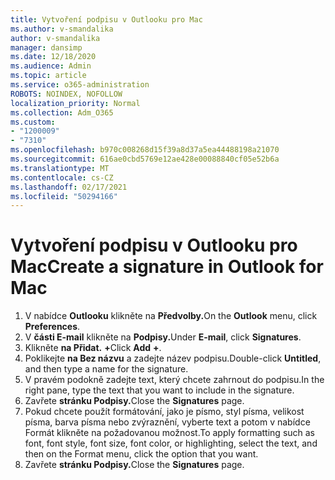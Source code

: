```yaml
---
title: Vytvoření podpisu v Outlooku pro Mac
ms.author: v-smandalika
author: v-smandalika
manager: dansimp
ms.date: 12/18/2020
ms.audience: Admin
ms.topic: article
ms.service: o365-administration
ROBOTS: NOINDEX, NOFOLLOW
localization_priority: Normal
ms.collection: Adm_O365
ms.custom:
- "1200009"
- "7310"
ms.openlocfilehash: b970c008268d15f39a8d37a5ea44488198a21070
ms.sourcegitcommit: 616ae0cbd5769e12ae428e00088840cf05e52b6a
ms.translationtype: MT
ms.contentlocale: cs-CZ
ms.lasthandoff: 02/17/2021
ms.locfileid: "50294166"
---
```

# <a name="create-a-signature-in-outlook-for-mac"></a><span data-ttu-id="cbe13-102">Vytvoření podpisu v Outlooku pro Mac</span><span class="sxs-lookup"><span data-stu-id="cbe13-102">Create a signature in Outlook for Mac</span></span>

1.  <span data-ttu-id="cbe13-103">V nabídce **Outlooku** klikněte na **Předvolby.**</span><span class="sxs-lookup"><span data-stu-id="cbe13-103">On the **Outlook** menu, click **Preferences**.</span></span>
2.  <span data-ttu-id="cbe13-104">V **části E-mail** klikněte na **Podpisy.**</span><span class="sxs-lookup"><span data-stu-id="cbe13-104">Under **E-mail**, click **Signatures**.</span></span>
3.  <span data-ttu-id="cbe13-105">Klikněte **na Přidat.** **+**</span><span class="sxs-lookup"><span data-stu-id="cbe13-105">Click **Add** **+**.</span></span>
4.  <span data-ttu-id="cbe13-106">Poklikejte **na Bez názvu** a zadejte název podpisu.</span><span class="sxs-lookup"><span data-stu-id="cbe13-106">Double-click **Untitled**, and then type a name for the signature.</span></span>
5.  <span data-ttu-id="cbe13-107">V pravém podokně zadejte text, který chcete zahrnout do podpisu.</span><span class="sxs-lookup"><span data-stu-id="cbe13-107">In the right pane, type the text that you want to include in the signature.</span></span>
6.  <span data-ttu-id="cbe13-108">Zavřete **stránku Podpisy.**</span><span class="sxs-lookup"><span data-stu-id="cbe13-108">Close the **Signatures** page.</span></span>
7.  <span data-ttu-id="cbe13-109">Pokud chcete použít formátování, jako je písmo, styl písma, velikost písma, barva písma nebo zvýraznění, vyberte text a potom v nabídce Formát klikněte na požadovanou možnost.</span><span class="sxs-lookup"><span data-stu-id="cbe13-109">To apply formatting such as font, font style, font size, font color, or highlighting, select the text, and then on the Format menu, click the option that you want.</span></span>
8.  <span data-ttu-id="cbe13-110">Zavřete **stránku Podpisy.**</span><span class="sxs-lookup"><span data-stu-id="cbe13-110">Close the **Signatures** page.</span></span>
